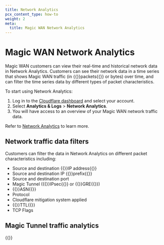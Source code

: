 ```yaml
---
title: Network Analytics
pcx_content_type: how-to
weight: 2
meta:
  title: Magic WAN Network Analytics
---
```


# Magic WAN Network Analytics

Magic WAN customers can view their real-time and historical network data in Network Analytics. Customers can see their network data in a time series that shows Magic WAN traffic (in {{<glossary-tooltip term_id="data packet">}}packets{{</glossary-tooltip>}} or bytes) over time, and can filter the time series data by different types of packet characteristics.

To start using Network Analytics:

1. Log in to the [Cloudflare dashboard](https://dash.cloudflare.com/) and select your account.
2. Select **Analytics & Logs** > **Network Analytics**.
3. You will have access to an overview of your Magic WAN network traffic data.

Refer to [Network Analytics](/analytics/network-analytics/) to learn more.

## Network traffic data filters

Customers can filter the data in Network Analytics on different packet characteristics including:

- Source and destination {{<glossary-tooltip term_id="IP address">}}IP address{{</glossary-tooltip>}}
- Source and destination IP {{<glossary-tooltip term_id="prefix">}}prefix{{</glossary-tooltip>}}
- Source and destination port
- Magic Tunnel ({{<glossary-tooltip term_id="IPsec tunnel">}}IPsec{{</glossary-tooltip>}} or {{<glossary-tooltip term_id="GRE tunnel">}}GRE{{</glossary-tooltip>}})
- {{<glossary-tooltip term_id="autonomous system numbers (ASNs)">}}ASN{{</glossary-tooltip>}}
- Protocol
- Cloudflare mitigation system applied
- {{<glossary-tooltip term_id="time-to-live (TTL)">}}TTL{{</glossary-tooltip>}}
- TCP Flags

## Magic Tunnel traffic analytics

{{<render file="analytics/_network-analytics.md">}}